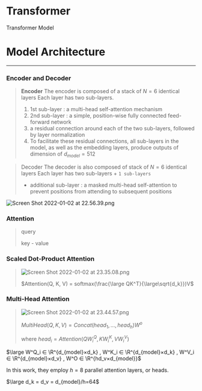 # Transformer
Transformer Model

# Model Architecture

---

### Encoder and Decoder

> **Encoder**
The encoder is composed of a stack of $N=6$ identical layers
Each layer has two sub-layers.
> 
> 1. 1st sub-layer : a multi-head self-attention mechanism
> 2. 2nd sub-layer : a simple, position-wise fully connected feed-forward network
> 3. a residual connection around each of the two sub-layers, followed by layer normalization
> 4. To facilitate these residual connections, all sub-layers in the model,  as well as the embedding layers, produce outputs of dimension of $d_{model}=512$

> Decoder
The decoder is also composed of stack of $N=6$ identical layers
Each layer has two sub-layers + `1 sub-layers`
> 
> - additional sub-layer : a masked multi-head self-attention to prevent positions from attending to subsequent positions

![Screen Shot 2022-01-02 at 22.56.39.png](https://s3-us-west-2.amazonaws.com/secure.notion-static.com/393bf4e4-f903-4a4f-9044-a6513ae947a6/Screen_Shot_2022-01-02_at_22.56.39.png)

### Attention

> query
> 
> 
> key - value
> 

### Scaled Dot-Product Attention

> 
> 
> 
> ![Screen Shot 2022-01-02 at 23.35.08.png](https://s3-us-west-2.amazonaws.com/secure.notion-static.com/279e3c08-060c-47dc-8da9-14b8a9d19220/Screen_Shot_2022-01-02_at_23.35.08.png)
> 
> $Attention(Q, K, V) = softmax(\frac{\large QK^T}{\large\sqrt{d_k}})V$
> 

### Multi-Head Attention

> 
> 
> 
> ![Screen Shot 2022-01-02 at 23.44.57.png](https://s3-us-west-2.amazonaws.com/secure.notion-static.com/ee818d0b-7e82-49bf-8672-1edffd1765a2/Screen_Shot_2022-01-02_at_23.44.57.png)
> 
> $MultiHead(Q,K,V)=Concat(head_1, ..., head_h)W^o$
> 
> where  $head_i=Attention(QW^Q_i, KW^K_i, VW^V_i)$
> 

$\large W^Q_i ∈ \R^{d_{model}×d_k} , 
W^K_i ∈ \R^{d_{model}×d_k} , 
W^V_i ∈ \R^{d_{model}×d_v} ,
W^O ∈ \R^{hd_v×d_{model}}$

In this work, they employ $h=8$ parallel attention layers, or heads.

$\large d_k = d_v = d_{model}/h=64$
